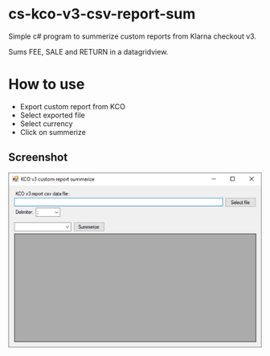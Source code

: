 # cs-kco-v3-csv-report-sum
Simple c# program to summerize custom reports from Klarna checkout v3.

Sums FEE, SALE and RETURN in a datagridview.

# How to use
- Export custom report from KCO
- Select exported file
- Select currency
- Click on summerize

## Screenshot
![Screenshot](cs-kco-v3-csv-report-sum.jpg)
